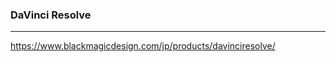 ### DaVinci Resolve
---
https://www.blackmagicdesign.com/jp/products/davinciresolve/

```
```

```
```

```
```


